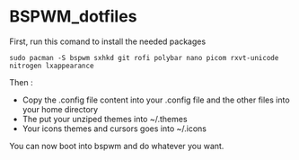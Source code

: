# BSPWM_dotfiles
First, run this comand to install the needed packages 
```
sudo pacman -S bspwm sxhkd git rofi polybar nano picom rxvt-unicode nitrogen lxappearance
```
Then : 
- Copy the .config file content into your .config file and the other files into your home directory
- The put your unziped themes into ~/.themes 
- Your icons themes and cursors goes into ~/.icons

You can now boot into bspwm and do whatever you want.
